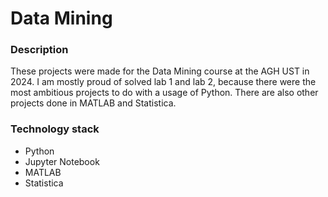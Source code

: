 # Data Mining
### Description
These projects were made for the Data Mining course at the AGH UST in 2024. I am mostly proud of solved lab 1 and lab 2, 
because there were the most ambitious projects to do with a usage of Python. There are also other projects done in MATLAB
and Statistica.

### Technology stack
- Python <br>
- Jupyter Notebook <br>
- MATLAB <br>
- Statistica <br>
